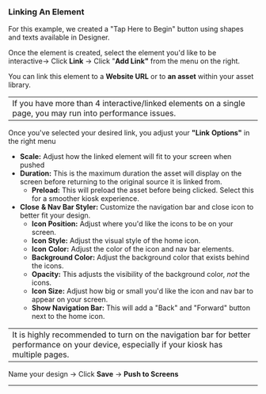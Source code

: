 ### Linking An Element

For this example, we created a "Tap Here to Begin" button using shapes and texts available in Designer.

Once the element is created, select the element you'd like to be interactive→ Click **Link** → Click "**Add Link"** from the menu on the right.

You can link this element to a **Website URL** or to **an asset** within your asset library.

|  |
| --- |
| If you have more than 4 interactive/linked elements on a single page, you may run into performance issues. |

Once you've selected your desired link, you adjust your **"Link** **Options"** in the right menu

* **Scale:** Adjust how the linked element will fit to your screen when pushed
* **Duration:** This is the maximum duration the asset will display on the screen before returning to the original source it is linked from.
  + **Preload:** This will preload the asset before being clicked. Select this for a smoother kiosk experience.
* **Close** **& Nav Bar Styler:** Customize the navigation bar and close icon to better fit your design.
  + **Icon Position:** Adjust where you'd like the icons to be on your screen.
  + **Icon Style:** Adjust the visual style of the home icon.
  + **Icon** **Color:** Adjust the color of the icon and nav bar elements.
  + **Background Color:** Adjust the background color that exists behind the icons.
  + **Opacity:** This adjusts the visibility of the background color, *not* the icons.
  + **Icon Size:** Adjust how big or small you'd like the icon and nav bar to appear on your screen.
  + **Show Navigation Bar:** This will add a "Back" and "Forward" button next to the home icon.

|  |
| --- |
| It is highly recommended to turn on the navigation bar for better performance on your device, especially if your kiosk has multiple pages. |

Name your design → Click **Save** → **Push to Screens**

---